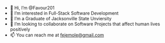 - 👋 Hi, I’m @Favour201
- 👀 I’m interested in Full-Stack Software Development
- 🌱 I’m a Graduate of Jacksonville State Unviersity
- 💞️ I’m looking to collaborate on Software Projects that affect human lives positively
- 📫 You can reach me at fejemole@gmail.com

<!---
Favour201/Favour201 is a ✨ special ✨ repository because its `README.md` (this file) appears on your GitHub profile.
You can click the Preview link to take a look at your changes.
--->
